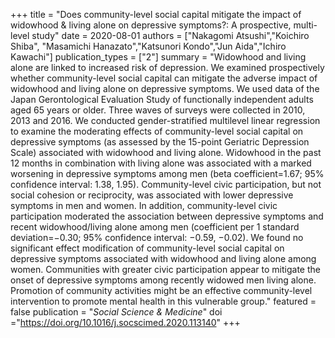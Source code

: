 +++
title = "Does community-level social capital mitigate the impact of widowhood & living alone on depressive symptoms?: A prospective, multi-level study"
date = 2020-08-01
authors = ["Nakagomi Atsushi","Koichiro Shiba", "Masamichi Hanazato","Katsunori Kondo","Jun Aida","Ichiro Kawachi"]
publication_types = ["2"]
summary = "Widowhood and living alone are linked to increased risk of depression. We examined prospectively whether community-level social capital can mitigate the adverse impact of widowhood and living alone on depressive symptoms. We used data of the Japan Gerontological Evaluation Study of functionally independent adults aged 65 years or older. Three waves of surveys were collected in 2010, 2013 and 2016. We conducted gender-stratified multilevel linear regression to examine the moderating effects of community-level social capital on depressive symptoms (as assessed by the 15-point Geriatric Depression Scale) associated with widowhood and living alone. Widowhood in the past 12 months in combination with living alone was associated with a marked worsening in depressive symptoms among men (beta coefficient=1.67; 95% confidence interval: 1.38, 1.95). Community-level civic participation, but not social cohesion or reciprocity, was associated with lower depressive symptoms in men and women. In addition, community-level civic participation moderated the association between depressive symptoms and recent widowhood/living alone among men (coefficient per 1 standard deviation=−0.30; 95% confidence interval: −0.59, −0.02). We found no significant effect modification of community-level social capital on depressive symptoms associated with widowhood and living alone among women. Communities with greater civic participation appear to mitigate the onset of depressive symptoms among recently widowed men living alone. Promotion of community activities might be an effective community-level intervention to promote mental health in this vulnerable group."
featured = false
publication = "*Social Science & Medicine*"
doi ="https://doi.org/10.1016/j.socscimed.2020.113140"
+++

